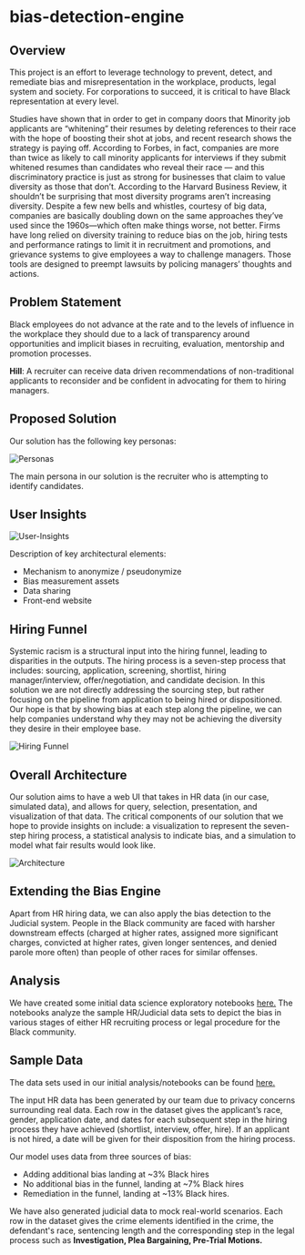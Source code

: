 # bias-detection-engine

## Overview
This project is an effort to leverage technology to prevent, detect, and remediate bias and misrepresentation in the workplace, products, legal system and society. For corporations to succeed, it is critical to have Black representation at every level.

Studies have shown that in order to get in company doors that Minority job applicants are “whitening” their resumes by deleting references to their race with the hope of boosting their shot at jobs, and recent research shows the strategy is paying off. According to Forbes, in fact, companies are more than twice as likely to call minority applicants for interviews if they submit whitened resumes than candidates who reveal their race — and this discriminatory practice is just as strong for businesses that claim to value diversity as those that don’t. According to the Harvard Business Review, it shouldn’t be surprising that most diversity programs aren’t increasing diversity. Despite a few new bells and whistles, courtesy of big data, companies are basically doubling down on the same approaches they’ve used since the 1960s—which often make things worse, not better. Firms have long relied on diversity training to reduce bias on the job, hiring tests and performance ratings to limit it in recruitment and promotions, and grievance systems to give employees a way to challenge managers. Those tools are designed to preempt lawsuits by policing managers’ thoughts and actions.

## Problem Statement 
Black employees do not advance at the rate and to the levels of influence in the workplace they should due to a lack of transparency around opportunities and implicit biases in recruiting, evaluation, mentorship and promotion processes.

**Hill**: A recruiter can receive data driven recommendations of non-traditional applicants to reconsider and be confident in advocating for them to hiring managers. 

## Proposed Solution
Our solution has the following key personas:

![Personas](https://user-images.githubusercontent.com/7343099/90186037-8fbae300-dd85-11ea-8f00-6b2c523c3c93.png)

The main persona in our solution is the recruiter who is attempting to identify candidates. 

## User Insights

![User-Insights](https://user-images.githubusercontent.com/7343099/90186269-e7594e80-dd85-11ea-841c-6818b039b8ca.png)

Description of key architectural elements:

- Mechanism to anonymize / pseudonymize
- Bias measurement assets
- Data sharing
- Front-end website

## Hiring Funnel 

Systemic racism is a structural input into the hiring funnel, leading to disparities in the outputs. The hiring process is a seven-step process that includes: sourcing, application, screening, shortlist, hiring manager/interview, offer/negotiation, and candidate decision. In this solution we are not directly addressing the sourcing step, but rather focusing on the pipeline from application to being hired or dispositioned. Our hope is that by showing bias at each step along the pipeline, we can help companies understand why they may not be achieving the diversity they desire in their employee base.  

![Hiring Funnel](https://user-images.githubusercontent.com/7343099/90186396-196ab080-dd86-11ea-99ba-9e514061bba9.png)

## Overall Architecture

Our solution aims to have a web UI that takes in HR data (in our case, simulated data), and allows for query, selection, presentation, and visualization of that data. The critical components of our solution that we hope to provide insights on include: a visualization to represent the seven-step hiring process, a statistical analysis to indicate bias, and a simulation to model what fair results would look like. 

![Architecture](https://user-images.githubusercontent.com/7343099/90186448-2c7d8080-dd86-11ea-9fe2-e5e12a181888.png)

## Extending the Bias Engine

Apart from HR hiring data, we can also apply the bias detection to the Judicial system. People in the Black community are faced with harsher downstream effects (charged at higher rates, assigned more significant charges, convicted at higher rates, given longer sentences, and denied parole more often) than people of other races for similar offenses. 

## Analysis

We have created some initial data science exploratory notebooks [here.](https://github.com/embrace-call-for-code/bias-detection-engine/tree/master/notebooks)
The notebooks analyze the sample HR/Judicial data sets to depict the bias in various stages of either HR recruiting process or legal procedure for the Black community.

## Sample Data
The data sets used in our initial analysis/notebooks can be found [here.](https://github.com/embrace-call-for-code/bias-detection-engine/tree/master/data)

The input HR data has been generated by our team due to privacy concerns surrounding real data. Each row in the dataset gives the applicant’s race, gender, application date, and dates for each subsequent step in the hiring process they have achieved (shortlist, interview, offer, hire). If an applicant is not hired, a date will be given for their disposition from the hiring process.  

Our model uses data from three sources of bias: 
* Adding additional bias landing at ~3% Black hires 
* No additional bias in the funnel, landing at ~7% Black hires 
* Remediation in the funnel, landing at ~13% Black hires.

We have also generated judicial data to mock real-world scenarios. Each row in the dataset gives the crime elements identified in the crime, the defendant's race, sentencing length and the corresponding step in the legal process such as **Investigation, Plea Bargaining, Pre-Trial Motions.**


